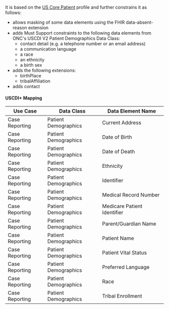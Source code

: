 It is based on the [US Core Patient]({{site.data.fhir.ver.hl7fhiruscore}}/StructureDefinition-us-core-patient.html) profile and further constrains it as follows: 
* allows masking of some data elements using the FHIR data-absent-reason extension
* adds Must Support constraints to the following data elements from ONC's USCDI V2 Patient Demographics Data Class:
    * contact detail (e.g. a telephone number or an email address)
    * a communication language
    * a race
    * an ethnicity
    * a birth sex
* adds the following extensions:
    * birthPlace
    * tribalAffiliation
* adds contact

#### USCDI+ Mapping

| Use Case       | Data Class           | Data Element Name |
| -------------- | -------------------- | ----------------- |
| Case Reporting | Patient Demographics | Current Address |
| Case Reporting | Patient Demographics | Date of Birth |
| Case Reporting | Patient Demographics | Date of Death |
| Case Reporting | Patient Demographics | Ethnicity |
| Case Reporting | Patient Demographics | Identifier |
| Case Reporting | Patient Demographics | Medical Record Number |
| Case Reporting | Patient Demographics | Medicare Patient Identifier |
| Case Reporting | Patient Demographics | Parent/Guardian Name |
| Case Reporting | Patient Demographics | Patient Name |
| Case Reporting | Patient Demographics | Patient Vital Status |
| Case Reporting | Patient Demographics | Preferred Language |
| Case Reporting | Patient Demographics | Race |
| Case Reporting | Patient Demographics | Tribal Enrollment |